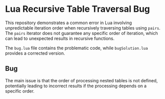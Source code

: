# Lua Recursive Table Traversal Bug

This repository demonstrates a common error in Lua involving unpredictable iteration order when recursively traversing tables using `pairs`.  The `pairs` iterator does not guarantee any specific order of iteration, which can lead to unexpected results in recursive functions.

The `bug.lua` file contains the problematic code, while `bugSolution.lua` provides a corrected version.

## Bug

The main issue is that the order of processing nested tables is not defined, potentially leading to incorrect results if the processing depends on a specific order.